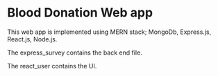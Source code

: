 # Blood Donation Web app

This web app is implemented using MERN stack;
MongoDb,
Express.js,
React.js,
Node.js.

The express_survey contains the back end file.

The react_user contains the UI.
